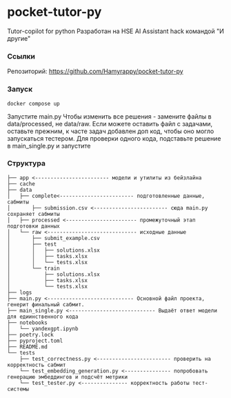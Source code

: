 # pocket-tutor-py
Tutor-copilot for python 
Разработан на HSE AI Assistant hack командой "И другие"

### Ссылки
Репозиторий: https://github.com/Hamyrappy/pocket-tutor-py

### Запуск

```{bash}
docker compose up
```

Запустите main.py
Чтобы изменить все решения - замените файлы в data/processed, не data/raw. Если можете оставить файл с задачами, оставьте прежним, к часте задач добавлен доп код, чтобы оно могло запускаться тестером.
Для проверки одного кода, подставьте решение в main_single.py и запустите

### Структура
```
├── app <------------------------ модели и утилиты из бейзлайна
├── cache
├── data
│   ├── complete<------------------------ подготовленные данные, сабмиты
│       ├── submission.csv <------------------------ сюда main.py сохраняет сабмиты
│   ├── processed <----------------------- промежуточный этап подготовки данных
│   └── raw <----------------------------- исходные данные
│       ├── submit_example.csv
│       ├── test
│       │   ├── solutions.xlsx
│       │   ├── tasks.xlsx
│       │   └── tests.xlsx
│       └── train
│           ├── solutions.xlsx
│           ├── tasks.xlsx
│           └── tests.xlsx
├── logs
├── main.py <---------------------------- Основной файл проекта, генерит финальный сабмит.
├── main_single.py <---------------------------- Выдаёт ответ модели для едиинственного кода
├── notebooks
│   └── yandexgpt.ipynb
├── poetry.lock
├── pyproject.toml
├── README.md
└── tests
    ├── test_correctness.py <------------------------ проверить на корректность сабмит
    └── test_embedding_generation.py <--------------- попробовать генерацию эмбеддингов и подсчёт метрики
    └── test_tester.py <--------------- корректность работы тест-системы

